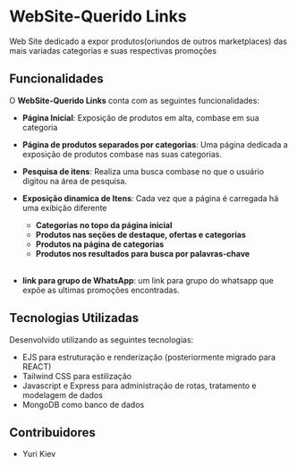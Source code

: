 # WebSite-Querido Links

Web Site dedicado a expor produtos(oriundos de outros marketplaces) das mais variadas categorias e suas respectivas promoções

## Funcionalidades

O **WebSite-Querido Links** conta com as seguintes funcionalidades:

- **Página Inicial**: Exposição de produtos em alta, combase em sua categoria

- **Página de produtos separados por categorias**: Uma página dedicada a exposição de produtos combase nas suas categorias.

- **Pesquisa de itens**: Realiza uma busca combase no que o usuário digitou na área de pesquisa.

- **Exposição dinamica de Itens**: Cada vez que a página é carregada há uma exibição diferente
    - **Categorias no topo da página inicial**
    - **Produtos nas seções de destaque, ofertas e categorias**
    - **Produtos na página de categorias**
    - **Produtos nos resultados para busca por palavras-chave**<br><br>
          

   
    


- **link para grupo de WhatsApp**: um link para grupo do whatsapp que expõe as ultimas promoções encontradas. 

## Tecnologias Utilizadas

Desenvolvido utilizando as seguintes tecnologias:

- EJS para estruturação e renderização (posteriormente migrado para REACT)
- Tailwind CSS para estilização
- Javascript e Express para administração de rotas, tratamento e modelagem de dados
- MongoDB como banco de dados

## Contribuidores 

- Yuri Kiev
